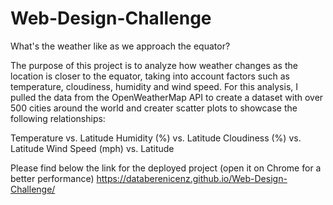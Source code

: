 # Web-Design-Challenge

What's the weather like as we approach the equator?

The purpose of this project is to analyze how weather changes as the location is closer to the equator, taking into account factors such as temperature, cloudiness, humidity and wind speed. For this analysis, I pulled the data from the OpenWeatherMap API to create a dataset with over 500 cities around the world and creater scatter plots to showcase the following relationships:

Temperature vs. Latitude
Humidity (%) vs. Latitude
Cloudiness (%) vs. Latitude
Wind Speed (mph) vs. Latitude

Please find below the link for the deployed project (open it on Chrome for a better performance)
https://databerenicenz.github.io/Web-Design-Challenge/

